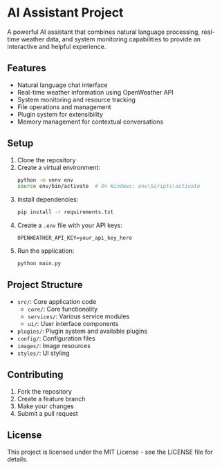 # AI Assistant Project

A powerful AI assistant that combines natural language processing, real-time weather data, and system monitoring capabilities to provide an interactive and helpful experience.

## Features

- Natural language chat interface
- Real-time weather information using OpenWeather API
- System monitoring and resource tracking
- File operations and management
- Plugin system for extensibility
- Memory management for contextual conversations

## Setup

1. Clone the repository
2. Create a virtual environment:
   ```bash
   python -m venv env
   source env/bin/activate  # On Windows: env\Scripts\activate
   ```
3. Install dependencies:
   ```bash
   pip install -r requirements.txt
   ```
4. Create a `.env` file with your API keys:
   ```
   OPENWEATHER_API_KEY=your_api_key_here
   ```
5. Run the application:
   ```bash
   python main.py
   ```

## Project Structure

- `src/`: Core application code
  - `core/`: Core functionality
  - `services/`: Various service modules
  - `ui/`: User interface components
- `plugins/`: Plugin system and available plugins
- `config/`: Configuration files
- `images/`: Image resources
- `styles/`: UI styling

## Contributing

1. Fork the repository
2. Create a feature branch
3. Make your changes
4. Submit a pull request

## License

This project is licensed under the MIT License - see the LICENSE file for details.
